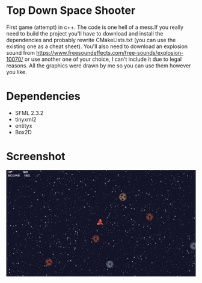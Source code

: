 # Top Down Space Shooter
First game (attempt) in c++. The code is one hell of a mess.If you really need to build the project you'll have to download and install the dependencies and probably rewrite CMakeLists.txt (you can use the existing one as a cheat sheet). You'll also need to download an explosion sound from https://www.freesoundeffects.com/free-sounds/explosion-10070/ or use another one of your choice, I can't include it due to legal reasons. All the graphics were drawn by me so you can use them however you like.

# Dependencies
- SFML 2.3.2
- tinyxml2
- entityx
- Box2D

# Screenshot
![Screenshot](screenshot_01132017.png)
